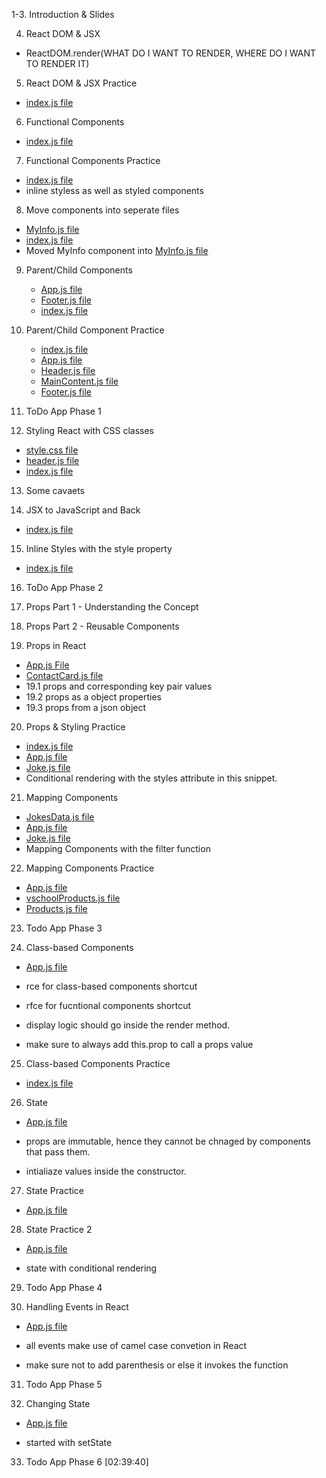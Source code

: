 1-3. Introduction & Slides

4. React DOM & JSX

- ReactDOM.render(WHAT DO I WANT TO RENDER, WHERE DO I WANT TO RENDER IT)

5. React DOM & JSX Practice

- [index.js file](./src/index.js)

6. Functional Components

- [index.js file](./src/index.js)

7. Functional Components Practice

- [index.js file](./src/index.js)
- inline styless as well as styled components

8. Move components into seperate files

- [MyInfo.js file](./src/components/MyInfo.js)
- [index.js file](./src/index.js)
- Moved MyInfo component into [MyInfo.js file](./src/components/MyInfo.js)

9. Parent/Child Components

   - [App.js file](./App.js)
   - [Footer.js file](./Footer.js)
   - [index.js file](./src/index.js)

10. Parent/Child Component Practice

    - [index.js file](./src/index.js)
    - [App.js file](./App.js)
    - [Header.js file](./src/components/Header.js)
    - [MainContent.js file](./src/components/MainContent.js)
    - [Footer.js file](./src/components/Footer.js)

11. ToDo App Phase 1

12. Styling React with CSS classes

- [style.css file](./style.css)
- [header.js file](./src/components/Header.js)
- [index.js file](./src/index.js)

13. Some cavaets

14. JSX to JavaScript and Back

- [index.js file](./src/index.js)

15. Inline Styles with the style property

- [index.js file](./src/index.js)

16. ToDo App Phase 2

17. Props Part 1 - Understanding the Concept

18. Props Part 2 - Reusable Components

19. Props in React

- [App.js File](./src/App.js)
- [ContactCard.js file](./src/components/ContactCard.js)
- 19.1 props and corresponding key pair values
- 19.2 props as a object properties
- 19.3 props from a json object

20. Props & Styling Practice

- [index.js file](./src/index.js)
- [App.js file](./src/App.js)
- [Joke.js file](./src/components/Joke.js)
- Conditional rendering with the styles attribute in this snippet.

21. Mapping Components

- [JokesData.js file](./src/jokesData.js)
- [App.js file](./src/App.js)
- [Joke.js file](./src/components/Joke.js)
- Mapping Components with the filter function

22. Mapping Components Practice

- [App.js file](./src/App.js)
- [vschoolProducts.js file](./src/vschoolProducts.js)
- [Products.js file](./src/components/Products.js)

23. Todo App Phase 3

24. Class-based Components

- [App.js file](./src/App.js)

- rce for class-based components shortcut
- rfce for fucntional components shortcut
- display logic should go inside the render method.
- make sure to always add this.prop to call a props value

25. Class-based Components Practice

- [index.js file](./src/index.js)

26. State

- [App.js file](./src/App.js)

- props are immutable, hence they cannot be chnaged by components that pass them.
- intialiaze values inside the constructor.

27. State Practice

- [App.js file](./src/App.js)

28. State Practice 2

- [App.js file](./src/App.js)

- state with conditional rendering

29. Todo App Phase 4

30. Handling Events in React

- [App.js file](./src/App.js)

- all events make use of camel case convetion in React
- make sure not to add parenthesis or else it invokes the function

31. Todo App Phase 5

32. Changing State

- [App.js file](./src/App.js)

- started with setState

33. Todo App Phase 6 [02:39:40]
